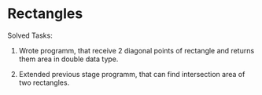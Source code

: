 # Rectangles

Solved Tasks:
1. Wrote programm, that receive 2 diagonal points of rectangle and returns them area in double data type.

2. Extended previous stage programm, that can find intersection area of two rectangles.
